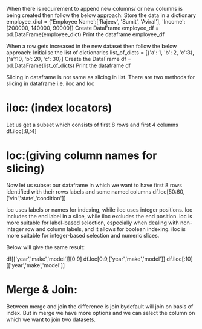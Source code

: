 

When there is requirement to append new columns/ or new columns is being created then follow the below approach:
Store the data in a dictionary
employee_dict = {'Employee Name':['Rajeev', 'Sumit', 'Aviral'], 'Income':[200000, 140000, 90000]}
Create DataFrame
employee_df = pd.DataFrame(employee_dict)
Print the dataframe
employee_df



When a row gets increased in the new dataset then follow the below approach:
Initialise the list of dictionaries
list_of_dicts = [{'a': 1, 'b': 2, 'c':3}, {'a':10, 'b': 20, 'c': 30}]
Create the DataFrame
df = pd.DataFrame(list_of_dicts)
Print the dataframe
df


Slicing in dataframe is not same as slicing in list. 
There are two methods for slicing in dataframe i.e. iloc and loc

# iloc: (index locators)
Let us get a subset which consists of first 8 rows and first 4 columns
df.iloc[:8,:4]

# loc:(giving column names for slicing)
Now let us subset our dataframe in which we want to have first 8 rows identified with their rows labels and some named columns
df.loc[50:60,['vin','state','condition']]


loc uses labels or names for indexing, while iloc uses integer positions.
loc includes the end label in a slice, while iloc excludes the end position.
loc is more suitable for label-based selection, especially when dealing with non-integer row and column labels, and it allows for boolean indexing.
iloc is more suitable for integer-based selection and numeric slices.


Below will give the same result:

df[['year','make','model']][0:9]
df.loc[0:9,['year','make','model']]
df.iloc[:10][['year','make','model']]


# Merge & Join:
Between merge and join the difference is join bydefault will join on basis of index. But in merge we have more options and we can select the column on which we want to join two datasets.


